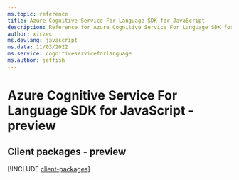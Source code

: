 ```yaml
---
ms.topic: reference
title: Azure Cognitive Service For Language SDK for JavaScript
description: Reference for Azure Cognitive Service For Language SDK for JavaScript
author: xirzec
ms.devlang: javascript
ms.data: 11/03/2022
ms.service: cognitiveserviceforlanguage
ms.author: jeffish
---
```

# Azure Cognitive Service For Language SDK for JavaScript - preview

## Client packages - preview
[!INCLUDE [client-packages](cognitive-service-for-language-client-index.md)]
